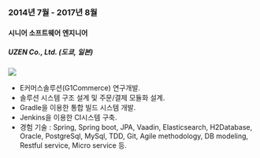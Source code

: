 ### 2014년 7월 - 2017년 8월

#### 시니어 소프트웨어 엔지니어

##### UZEN Co., Ltd. (도쿄, 일본)

<a href="http://stackshare.io/allan/uzen" target="_blank"><img src="https://img.shields.io/badge/tech-stack-0690fa.svg?style=flat"></a>

- E커머스솔루션(G1Commerce) 연구개발.
- 솔루션 시스템 구조 설계 및 주문/결제 모듈화 설계.
- Gradle을 이용한 통합 빌드 시스템 개발.
- Jenkins을 이용한 CI시스템 구축.
- 경험 기술 : Spring, Spring boot, JPA, Vaadin, Elasticsearch, H2Database, Oracle, PostgreSql, MySql, TDD, Git, Agile methodology, DB modeling, Restful service, Micro service 등.
